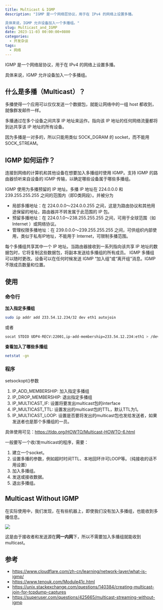 ```yaml
---
title: Multicast & IGMP
description: "IGMP 是一个网络层协议，用于在 IPv4 的网络上设置多播。

具体来说，IGMP 允许设备加入一个多播组。"
slug: Multicast_and_IGMP
date: 2023-11-03 00:00:00+0800
categories:
  - 开发杂谈
tags:
  - 网络
---
```


IGMP 是一个网络层协议，用于在 IPv4 的网络上设置多播。

具体来说，IGMP 允许设备加入一个多播组。

## 什么是多播（Multicast）？

多播使得一个应用可以仅仅发送一个数据包，就能让网络中的一组 host 都收到，就像群发邮件一样。

多播通过在多个设备之间共享 IP 地址来运作。指向该 IP 地址的任何网络流量都将到达共享该 IP 地址的所有设备。

因为多播是一对多的，所以只能用类似 SOCK_DGRAM 的 socket，而不能用 SOCK_STREAM。

## IGMP 如何运作？

连接到网络的计算机和其他设备在想要加入多播组时使用 IGMP。支持 IGMP 的路由器侦听来自设备的 IGMP 传输，以确定哪些设备属于哪些多播组。

IGMP 使用为多播预留的 IP 地址。多播 IP 地址在 224.0.0.0 和 239.255.255.255 之间的范围内（即D类网段）。并被分为

- 局部多播地址：在 224.0.0.0～224.0.0.255 之间，这是为路由协议和其他用途保留的地址，路由器并不转发属于此范围的 IP 包。
- 预留多播地址：在 224.0.1.0～238.255.255.255 之间，可用于全球范围（如 Internet ）或网络协议。
- 管理权限多播地址：在 239.0.0.0～239.255.255.255 之间，可供组织内部使用，类似于私有IP地址，不能用于 Internet，可限制多播范围。

每个多播组共享其中一个 IP 地址。当路由器接收到一系列指向该共享 IP 地址的数据包时，它将复制这些数据包，将副本发送给多播组的所有成员。
IGMP 多播组可以随时更改。设备可以在任何时候发送 IGMP “加入组”或“离开组”消息。IGMP 不限成员数量和位置。

## 使用

### 命令行

**加入指定多播组**

```bash
sudo ip addr add 233.54.12.234/32 dev eth1 autojoin
```
或者

```bash
socat STDIO UDP4-RECV:22001,ip-add-membership=233.54.12.234:eth1 > /dev/null
```
**查看加入了哪些多播组**
```bash
netstat -gn
```

### 程序

setsockopt()参数

1. IP_ADD_MEMBERSHIP:  加入指定多播组
2. IP_DROP_MEMBERSHIP:  退出指定多播组
3. IP_MULTICAST_IF: 设置将要发出multicast包的interface
4. IP_MULTICAST_TTL:  设置发出的multicast包的TTL，默认TTL为1。
5. IP_MULTICAST_LOOP:  设置是否要将发出的multicast包也发给发送者，如果发送者也是那个多播组的一员。

具体使用可见：https://tldp.org/HOWTO/Multicast-HOWTO-6.html

一般要写一个收/发multicast的程序，需要：

1. 建立一个socket。
2. 设置多播的参数，例如超时时间TTL、本地回环许可LOOP等。（纯接收的话不用设置）
3. 加入多播组。
4. 发送或接收数据。
5. 退出多播组。

## Multicast Without IGMP

在实际使用中，我们发现，在有些机器上，即使我们没有加入多播组，也能收到多播信息。

![](/assets/images/MulticastWithoutIGMP.png)

这是由于接收者和发送源在**同一内网**下，所以不需要加入多播组就能收到multicast。

## 参考
- https://www.cloudflare.com/zh-cn/learning/network-layer/what-is-igmp/
- https://www.tenouk.com/Module41c.html
- https://unix.stackexchange.com/questions/140384/creating-multicast-join-for-tcpdump-captures
- https://superuser.com/questions/425665/multicast-streaming-without-igmp